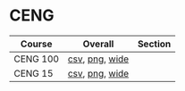 # CENG

| Course | Overall | Section |
| ------ | ------- | ------- |
| CENG 100 | [csv](https://github.com/UCSD-Historical-Enrollment-Data/2024Summer1/blob/main/overall/CENG%20100.csv), [png](https://raw.githubusercontent.com/UCSD-Historical-Enrollment-Data/2024Summer1/main/plot_overall/CENG%20100.png), [wide](https://raw.githubusercontent.com/UCSD-Historical-Enrollment-Data/2024Summer1/main/plot_overall_wide/CENG%20100.png) |  |
| CENG 15 | [csv](https://github.com/UCSD-Historical-Enrollment-Data/2024Summer1/blob/main/overall/CENG%2015.csv), [png](https://raw.githubusercontent.com/UCSD-Historical-Enrollment-Data/2024Summer1/main/plot_overall/CENG%2015.png), [wide](https://raw.githubusercontent.com/UCSD-Historical-Enrollment-Data/2024Summer1/main/plot_overall_wide/CENG%2015.png) |  |
